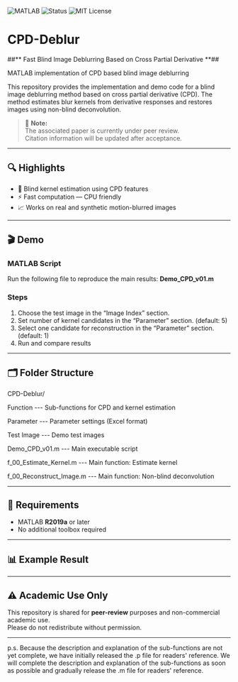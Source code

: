 ![MATLAB](https://img.shields.io/badge/language-MATLAB-blue)
![Status](https://img.shields.io/badge/Stage-Under_Review-orange)
![MIT License](https://img.shields.io/badge/license-MIT-green)

# CPD-Deblur #
##** Fast Blind Image Deblurring Based on Cross Partial Derivative **##

MATLAB implementation of CPD based blind image deblurring

This repository provides the implementation and demo code for a blind image deblurring method based on cross partial derivative (CPD). The method estimates blur kernels from derivative responses and restores images using non-blind deconvolution.

> 📌 **Note:**  
> The associated paper is currently under peer review.  
> Citation information will be updated after acceptance.

---

## 🔍 Highlights
- 📌 Blind kernel estimation using CPD features  
- ⚡ Fast computation — CPU friendly   
- 📈 Works on real and synthetic motion-blurred images  

---

## 🎬 Demo

### MATLAB Script
Run the following file to reproduce the main results:
**Demo_CPD_v01.m**

### Steps
1. Choose the test image in the “Image Index” section.
2. Set number of kernel candidates in the “Parameter” section. (default: 5)  
3. Select one candidate for reconstruction in the “Parameter” section. (default: 1)  
4. Run and compare results  

---

## 🗂️ Folder Structure
CPD-Deblur/

  Function --- Sub-functions for CPD and kernel estimation

  Parameter --- Parameter settings (Excel format)
  
  Test Image --- Demo test images
  
  Demo_CPD_v01.m --- Main executable script
  
  f_00_Estimate_Kernel.m --- Main function: Estimate kernel
  
  f_00_Reconstruct_Image.m --- Main function: Non-blind deconvolution

---

## 📌 Requirements
- MATLAB **R2019a** or later
- No additional toolbox required

---

## 📊 Example Result

---

## ⚠️ Academic Use Only
This repository is shared for **peer-review** purposes and non-commercial academic use.  
Please do not redistribute without permission.

---

p.s. Because the description and explanation of the sub-functions are not yet complete, we have initially released the .p file for readers' reference. 
     We will complete the description and explanation of the sub-functions as soon as possible and gradually release the .m file for readers' reference.
